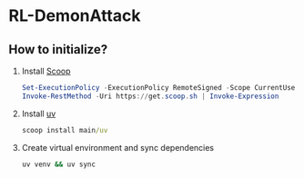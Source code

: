 # RL-DemonAttack

## How to initialize?

1. Install [Scoop](https://scoop.sh/)</br>

   ```powershell
   Set-ExecutionPolicy -ExecutionPolicy RemoteSigned -Scope CurrentUser
   Invoke-RestMethod -Uri https://get.scoop.sh | Invoke-Expression
   ```

2. Install [uv](https://github.com/astral-sh/uv)</br>

   ```cmd
   scoop install main/uv
   ```

3. Create virtual environment and sync dependencies</br>

   ```cmd
   uv venv && uv sync
   ```

